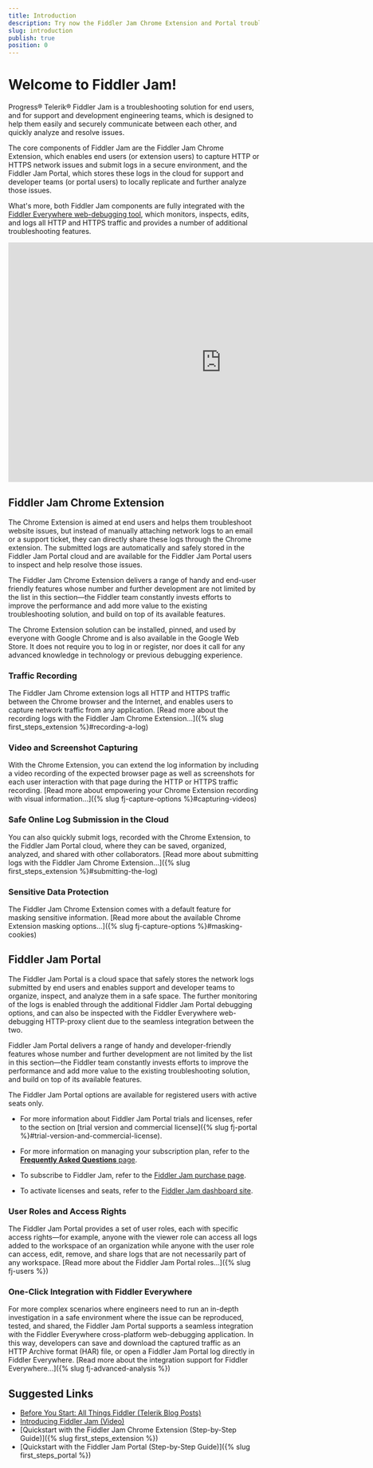 ```yaml
---
title: Introduction
description: Try now the Fiddler Jam Chrome Extension and Portal troubleshooting solutions for capturing, recording, and collaboration on HTTP and HTTPS browser issues.
slug: introduction
publish: true
position: 0
---
```


# Welcome to Fiddler Jam!

Progress® Telerik® Fiddler Jam is a troubleshooting solution for end users, and for support and development engineering teams, which is designed to help them easily and securely communicate between each other, and quickly analyze and resolve issues.

The core components of Fiddler Jam are the Fiddler Jam Chrome Extension, which enables end users (or extension users) to capture HTTP or HTTPS network issues and submit logs in a secure environment, and the Fiddler Jam Portal, which stores these logs in the cloud for support and developer teams (or portal users) to locally replicate and further analyze those issues.

What's more, both Fiddler Jam components are fully integrated with the [Fiddler Everywhere web-debugging tool](https://docs.telerik.com/fiddler-everywhere/introduction), which monitors, inspects, edits, and logs all HTTP and HTTPS traffic and provides a number of additional troubleshooting features.

<iframe width="853" height="480" text-align="center" src="https://www.youtube.com/embed/l0x1eGW2AUY" title="Fiddler Jam Intro on YouTube" frameborder="0" allow="accelerometer; autoplay; clipboard-write; encrypted-media; gyroscope; picture-in-picture" allowfullscreen></iframe>

## Fiddler Jam Chrome Extension

The Chrome Extension is aimed at end users and helps them troubleshoot website issues, but instead of manually attaching network logs to an email or a support ticket, they can directly share these logs through the Chrome extension. The submitted logs are automatically and safely stored in the Fiddler Jam Portal cloud and are available for the Fiddler Jam Portal users to inspect and help resolve those issues.

The Fiddler Jam Chrome Extension delivers a range of handy and end-user friendly features whose number and further development are not limited by the list in this section&mdash;the Fiddler team constantly invests efforts to improve the performance and add more value to the existing troubleshooting solution, and build on top of its available features.

The Chrome Extension solution can be installed, pinned, and used by everyone with Google Chrome and is also available in the Google Web Store. It does not require you to log in or register, nor does it call for any advanced knowledge in technology or previous debugging experience.

### Traffic Recording

The Fiddler Jam Chrome extension logs all HTTP and HTTPS traffic between the Chrome browser and the Internet, and enables users to capture network traffic from any application. [Read more about the recording logs with the Fiddler Jam Chrome Extension...]({% slug first_steps_extension %}#recording-a-log)

### Video and Screenshot Capturing

With the Chrome Extension, you can extend the log information by including a video recording of the expected browser page as well as screenshots for each user interaction with that page during the HTTP or HTTPS traffic recording. [Read more about empowering your Chrome Extension recording with visual information...]({% slug fj-capture-options %}#capturing-videos)

### Safe Online Log Submission in the Cloud

You can also quickly submit logs, recorded with the Chrome Extension, to the Fiddler Jam Portal cloud, where they can be saved, organized, analyzed, and shared with other collaborators. [Read more about submitting logs with the Fiddler Jam Chrome Extension...]({% slug first_steps_extension %}#submitting-the-log)

### Sensitive Data Protection

The Fiddler Jam Chrome Extension comes with a default feature for masking sensitive information. [Read more about the available Chrome Extension masking options...]({% slug fj-capture-options %}#masking-cookies)

## Fiddler Jam Portal

The Fiddler Jam Portal is a cloud space that safely stores the network logs submitted by end users and enables support and developer teams to organize, inspect, and analyze them in a safe space. The further monitoring of the logs is enabled through the additional Fiddler Jam Portal debugging options, and can also be inspected with the Fiddler Everywhere web-debugging HTTP-proxy client due to the seamless integration between the two.

Fiddler Jam Portal delivers a range of handy and developer-friendly features whose number and further development are not limited by the list in this section&mdash;the Fiddler team constantly invests efforts to improve the performance and add more value to the existing troubleshooting solution, and build on top of its available features.

The Fiddler Jam Portal options are available for registered users with active seats only.

* For more information about Fiddler Jam Portal trials and licenses, refer to the section on [trial version and commercial license]({% slug fj-portal %}#trial-version-and-commercial-license).

* For more information on managing your subscription plan, refer to the [**Frequently Asked Questions** page](https://www.telerik.com/fiddler-jam/faq).  

* To subscribe to Fiddler Jam, refer to the [Fiddler Jam purchase page](https://www.telerik.com/purchase/fiddler-jam).

* To activate licenses and seats, refer to the [Fiddler Jam dashboard site](https://dashboard.getfiddler.com).

### User Roles and Access Rights

The Fiddler Jam Portal provides a set of user roles, each with specific access rights&mdash;for example, anyone with the viewer role can access all logs added to the workspace of an organization while anyone with the user role can access, edit, remove, and share logs that are not necessarily part of any workspace. [Read more about the Fiddler Jam Portal roles...]({% slug fj-users %})  

### One-Click Integration with Fiddler Everywhere

For more complex scenarios where engineers need to run an in-depth investigation in a safe environment where the issue can be reproduced, tested, and shared, the Fiddler Jam Portal supports a seamless integration with the Fiddler Everywhere cross-platform web-debugging application. In this way, developers can save and download the captured traffic as an HTTP Archive format (HAR) file, or open a Fiddler Jam Portal log directly in Fiddler Everywhere. [Read more about the integration support for Fiddler Everywhere...]({% slug fj-advanced-analysis %})

## Suggested Links

* [Before You Start: All Things Fiddler (Telerik Blog Posts)](https://www.telerik.com/blogs/fiddler)
* [Introducing Fiddler Jam (Video)](https://www.youtube.com/watch?v=l0x1eGW2AUY)
* [Quickstart with the Fiddler Jam Chrome Extension (Step-by-Step Guide)]({% slug first_steps_extension %})
* [Quickstart with the Fiddler Jam Portal (Step-by-Step Guide)]({% slug first_steps_portal %})
